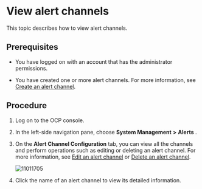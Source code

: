 View alert channels
========================================

This topic describes how to view alert channels.

Prerequisites
----------------------------------

* You have logged on with an account that has the administrator permissions.



* You have created one or more alert channels. For more information, see [Create an alert channel](../9.use-alert-management/8.create-alarm-channel.md).






Procedure
------------------------------

1. Log on to the OCP console.



2. In the left-side navigation pane, choose **System Management** **\>** **Alerts** .



3. On the **Alert Channel Configuration** tab, you can view all the channels and perform operations such as editing or deleting an alert channel. For more information, see [Edit an alert channel](../9.use-alert-management/10.edit-an-alert-channel.md) or [Delete an alert channel](../9.use-alert-management/11.delete-alarm-channel.md).

   ![11011705](https://help-static-aliyun-doc.aliyuncs.com/assets/img/en-US/5314306461/p346380.png)


4. Click the name of an alert channel to view its detailed information.
